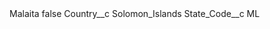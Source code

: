 <?xml version="1.0" encoding="UTF-8"?>
<CustomMetadata xmlns="http://soap.sforce.com/2006/04/metadata" xmlns:xsi="http://www.w3.org/2001/XMLSchema-instance" xmlns:xsd="http://www.w3.org/2001/XMLSchema">
    <label>Malaita</label>
    <protected>false</protected>
    <values>
        <field>Country__c</field>
        <value xsi:type="xsd:string">Solomon_Islands</value>
    </values>
    <values>
        <field>State_Code__c</field>
        <value xsi:type="xsd:string">ML</value>
    </values>
</CustomMetadata>
